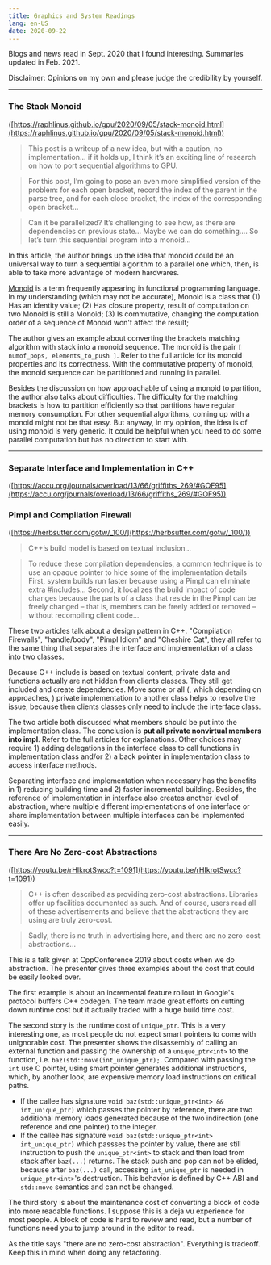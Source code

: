 ```yaml
---
title: Graphics and System Readings
lang: en-US
date: 2020-09-22
---
```


Blogs and news read in Sept. 2020 that I found interesting. Summaries updated in Feb. 2021.
<!-- more -->
Disclaimer: Opinions on my own and please judge the credibility by yourself.

----

### The Stack Monoid
([https://raphlinus.github.io/gpu/2020/09/05/stack-monoid.html](https://raphlinus.github.io/gpu/2020/09/05/stack-monoid.html))

> This post is a writeup of a new idea, but with a caution, no implementation... if it holds up, I think it’s an exciting line of research on how to port sequential algorithms to GPU.

> For this post, I’m going to pose an even more simplified version of the problem: for each open bracket, record the index of the parent in the parse tree, and for each close bracket, the index of the corresponding open bracket...

> Can it be parallelized? It’s challenging to see how, as there are dependencies on previous state... Maybe we can do something.... So let’s turn this sequential program into a monoid... 


In this article, the author brings up the idea that monoid could be an universal way to turn a sequential algorithm to a parallel one which, then, is able to take more advantage of modern hardwares.

[Monoid](https://en.wikipedia.org/wiki/Monoid_(category_theory)) is a term frequently appearing in functional programming language. In my understanding (which may not be accurate), Monoid is a class that (1) Has an identity value; (2) Has closure property, result of computation on two Monoid is still a Monoid; (3) Is commutative, changing the computation order of a sequence of Monoid won't affect the result;

The author gives an example about converting the brackets matching algorithm with stack into a monoid sequence. The monoid is the pair `[ numof_pops, elements_to_push ]`. Refer to the full article for its monoid properties and its correctness. With the commutative property of monoid, the monoid sequence can be partitioned and running in parallel.

Besides the discussion on how approachable of using a monoid to partition, the author also talks about difficulties. The difficulty for the matching brackets is how to partition efficiently so that partitions have regular memory consumption. For other sequential algorithms, coming up with a monoid might not be that easy. But anyway, in my opinion, the idea is of using monoid is very generic. It could be helpful when you need to do some parallel computation but has no direction to start with.

----

### Separate Interface and Implementation in C++
([https://accu.org/journals/overload/13/66/griffiths_269/#GOF95](https://accu.org/journals/overload/13/66/griffiths_269/#GOF95))
### Pimpl and Compilation Firewall
([https://herbsutter.com/gotw/_100/](https://herbsutter.com/gotw/_100/))
> C++’s build model is based on textual inclusion...
 
> To reduce these compilation dependencies, a common technique is to use an opaque pointer to hide some of the implementation details
> First, system builds run faster because using a Pimpl can eliminate extra #includes... Second, it localizes the build impact of code changes because the parts of a class that reside in the Pimpl can be freely changed – that is, members can be freely added or removed – without recompiling client code...
 
These two articles talk about a design pattern in C++. "Compilation Firewalls", "handle/body", "Pimpl Idiom" and "Cheshire Cat", they all refer to the same thing that separates the interface and implementation of a class into two classes.
 
Because C++ include is based on textual content, private data and functions actually are not hidden from clients classes. They still get included and create dependencies. Move some or all (, which depending on approaches, ) private implementation to another class helps to resolve the issue, because then clients classes only need to include the interface class.
 
The two article both discussed what members should be put into the implementation class. The conclusion is **put all private nonvirtual members into impl**. Refer to the full articles for explanations. Other choices may require 1) adding delegations in the interface class to call functions in implementation class and/or 2) a back pointer in implementation class to access interface methods.
 
Separating interface and implementation when necessary has the benefits in 1) reducing building time and 2) faster incremental building. Besides, the reference of implementation in interface also creates another level of abstraction, where multiple different implementations of one interface or share implementation between multiple interfaces can be implemented easily.

---

### There Are No Zero-cost Abstractions
([https://youtu.be/rHIkrotSwcc?t=1091](https://youtu.be/rHIkrotSwcc?t=1091))
> C++ is often described as providing zero-cost abstractions. Libraries offer up facilities documented as such. And of course, users read all of these advertisements and believe that the abstractions they are using are truly zero-cost.
 
> Sadly, there is no truth in advertising here, and there are no zero-cost abstractions...
 
This is a talk given at CppConference 2019 about costs when we do abstraction. The presenter gives three examples about the cost that could be easily looked over.
 
The first example is about an incremental feature rollout in Google's protocol buffers C++ codegen. The team made great efforts on cutting down runtime cost but it actually traded with a huge build time cost.
 
The second story is the runtime cost of `unique_ptr`. This is a very interesting one, as most people do not expect smart pointers to come with unignorable cost. The presenter shows the disassembly of calling an external function and passing the ownership of a `unique_ptr<int>` to the function, i.e. `baz(std::move(int_unique_ptr);`. Compared with passing the `int` use C pointer, using smart pointer generates additional instructions, which, by another look, are expensive memory load instructions on critical paths.
- If the callee has signature `void baz(std::unique_ptr<int> && int_unique_ptr)` which passes the pointer by reference, there are two additional memory loads generated because of the two indirection (one reference and one pointer) to the integer.
- If the callee has signature `void baz(std::unique_ptr<int> int_unique_ptr)` which passses the pointer by value, there are still instruction to push the `unique_ptr<int>` to stack and then load from stack after `baz(...)` returns. The stack push and pop can not be elided, because after `baz(...)` call, accessing `int_unique_ptr` is needed in `unique_ptr<int>`'s destruction. This behavior is defined by C++ ABI and `std::move` semantics and can not be changed.
 
The third story is about the maintenance cost of converting a block of code into more readable functions. I suppose this is a deja vu experience for most people. A block of code is hard to review and read, but a number of functions need you to jump around in the editor to read.
 
As the title says "there are no zero-cost abstraction". Everything is tradeoff. Keep this in mind when doing any refactoring.
